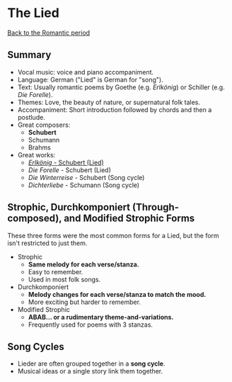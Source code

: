 # The Lied

[Back to the Romantic period](/music/romantic)

## Summary

- Vocal music: voice and piano accompaniment.
- Language: German ("Lied" is German for "song").
- Text: Usually romantic poems by Goethe (e.g. *Erlkönig*) or Schiller (e.g. *Die Forelle*).
- Themes: Love, the beauty of nature, or supernatural folk tales.
- Accompaniment: Short introduction followed by chords and then a postlude.
- Great composers:
  - **Schubert**
  - Schumann
  - Brahms
- Great works:
  - [*Erlkönig* - Schubert (Lied)](/music/romantic/erlkonig)
  - *Die Forelle* - Schubert (Lied)
  - *Die Winterreise* - Schubert (Song cycle)
  - *Dichterliebe* - Schumann (Song cycle)

## Strophic, Durchkomponiert (Through-composed), and Modified Strophic Forms

These three forms were the most common forms for a Lied, but the form isn't restricted to just them.

- Strophic
  - **Same melody for each verse/stanza.**
  - Easy to remember.
  - Used in most folk songs.
- Durchkomponiert
  - **Melody changes for each verse/stanza to match the mood.**
  - More exciting but harder to remember.
- Modified Strophic
  - **ABAB... or a rudimentary theme-and-variations.**
  - Frequently used for poems with 3 stanzas.

## Song Cycles

- Lieder are often grouped together in a **song cycle**.
- Musical ideas or a single story link them together.
